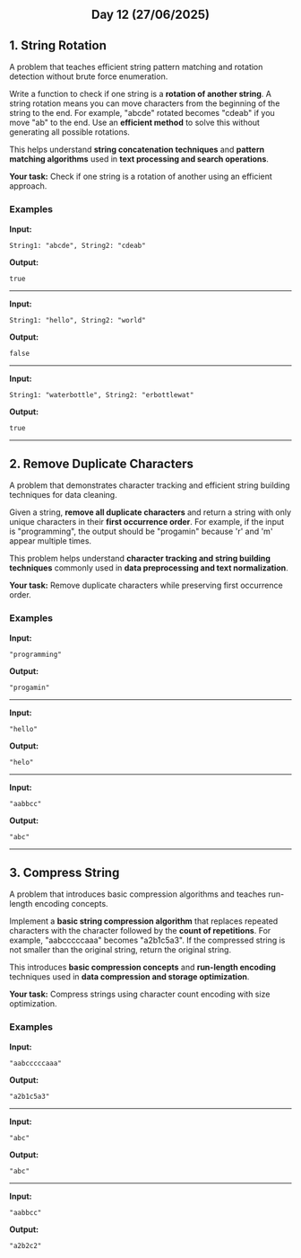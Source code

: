 <h2 align="center">Day 12 (27/06/2025)</h2>

## 1. String Rotation
A problem that teaches efficient string pattern matching and rotation detection without brute force enumeration.

Write a function to check if one string is a **rotation of another string**. A string rotation means you can move characters from the beginning of the string to the end. For example, "abcde" rotated becomes "cdeab" if you move "ab" to the end. Use an **efficient method** to solve this without generating all possible rotations.

This helps understand **string concatenation techniques** and **pattern matching algorithms** used in **text processing and search operations**.

**Your task:** Check if one string is a rotation of another using an efficient approach.

### Examples

**Input:**
```
String1: "abcde", String2: "cdeab"
```
**Output:**
```
true
```

---

**Input:**
```
String1: "hello", String2: "world"
```
**Output:**
```
false
```

---

**Input:**
```
String1: "waterbottle", String2: "erbottlewat"
```
**Output:**
```
true
```

---

## 2. Remove Duplicate Characters
A problem that demonstrates character tracking and efficient string building techniques for data cleaning.

Given a string, **remove all duplicate characters** and return a string with only unique characters in their **first occurrence order**. For example, if the input is "programming", the output should be "progamin" because 'r' and 'm' appear multiple times.

This problem helps understand **character tracking and string building techniques** commonly used in **data preprocessing and text normalization**.

**Your task:** Remove duplicate characters while preserving first occurrence order.

### Examples

**Input:**
```
"programming"
```
**Output:**
```
"progamin"
```

---

**Input:**
```
"hello"
```
**Output:**
```
"helo"
```

---

**Input:**
```
"aabbcc"
```
**Output:**
```
"abc"
```

---

## 3. Compress String
A problem that introduces basic compression algorithms and teaches run-length encoding concepts.

Implement a **basic string compression algorithm** that replaces repeated characters with the character followed by the **count of repetitions**. For example, "aabcccccaaa" becomes "a2b1c5a3". If the compressed string is not smaller than the original string, return the original string.

This introduces **basic compression concepts** and **run-length encoding** techniques used in **data compression and storage optimization**.

**Your task:** Compress strings using character count encoding with size optimization.

### Examples

**Input:**
```
"aabcccccaaa"
```
**Output:**
```
"a2b1c5a3"
```

---

**Input:**
```
"abc"
```
**Output:**
```
"abc"
```

---

**Input:**
```
"aabbcc"
```
**Output:**
```
"a2b2c2"
```